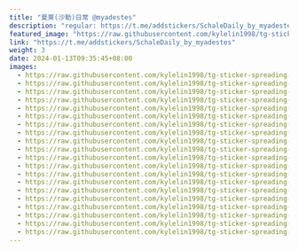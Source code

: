 ```yaml
---
title: "夏莱(沙勒)日常 @myadestes"
description: "regular: https://t.me/addstickers/SchaleDaily_by_myadestes"
featured_image: "https://raw.githubusercontent.com/kylelin1998/tg-sticker-spreading-worldwide-images/main/img/b06acd7b-9ec3-4c6e-8ce2-c869d3c60efd.jpg"
link: "https://t.me/addstickers/SchaleDaily_by_myadestes"
weight: 3
date: 2024-01-13T09:35:45+08:00
images:
  - https://raw.githubusercontent.com/kylelin1998/tg-sticker-spreading-worldwide-images/main/img/b06acd7b-9ec3-4c6e-8ce2-c869d3c60efd.jpg
  - https://raw.githubusercontent.com/kylelin1998/tg-sticker-spreading-worldwide-images/main/img/cbef42a2-5811-4fd5-9e2b-7c8f7dbf2eb2.jpg
  - https://raw.githubusercontent.com/kylelin1998/tg-sticker-spreading-worldwide-images/main/img/86a07d42-e502-4aa6-b735-6af926288ecc.jpg
  - https://raw.githubusercontent.com/kylelin1998/tg-sticker-spreading-worldwide-images/main/img/1fb5d5cb-dbf8-434b-a0ca-8b87fd1cfe6d.jpg
  - https://raw.githubusercontent.com/kylelin1998/tg-sticker-spreading-worldwide-images/main/img/be325944-a49a-4a98-9602-aa4e88173c6f.jpg
  - https://raw.githubusercontent.com/kylelin1998/tg-sticker-spreading-worldwide-images/main/img/e16006d7-3aaf-42a2-82ea-9e18cf01b3aa.jpg
  - https://raw.githubusercontent.com/kylelin1998/tg-sticker-spreading-worldwide-images/main/img/86298d73-c36f-4f11-a090-f056dffcacda.jpg
  - https://raw.githubusercontent.com/kylelin1998/tg-sticker-spreading-worldwide-images/main/img/4c39485d-e05b-48b7-93ce-77f784699fd2.jpg
  - https://raw.githubusercontent.com/kylelin1998/tg-sticker-spreading-worldwide-images/main/img/cc06e3bb-1ac4-4be9-b524-171f9e92287a.jpg
  - https://raw.githubusercontent.com/kylelin1998/tg-sticker-spreading-worldwide-images/main/img/37586eb1-2871-4ea6-8fa5-19d79f1b60aa.jpg
  - https://raw.githubusercontent.com/kylelin1998/tg-sticker-spreading-worldwide-images/main/img/a408d1fe-64ff-49d8-85ca-fe2526354284.jpg
  - https://raw.githubusercontent.com/kylelin1998/tg-sticker-spreading-worldwide-images/main/img/29367ba9-507f-4ff5-b5e5-53c712f7b4cc.jpg
  - https://raw.githubusercontent.com/kylelin1998/tg-sticker-spreading-worldwide-images/main/img/e682c865-5055-450a-a088-d520e276597d.jpg
  - https://raw.githubusercontent.com/kylelin1998/tg-sticker-spreading-worldwide-images/main/img/1b5bb1fe-e531-4c86-b88b-5a5250d1f9fc.jpg
  - https://raw.githubusercontent.com/kylelin1998/tg-sticker-spreading-worldwide-images/main/img/f64870ea-83d1-48cc-a541-4d2c4e32362a.jpg
  - https://raw.githubusercontent.com/kylelin1998/tg-sticker-spreading-worldwide-images/main/img/24cbbd50-7ef6-437c-a0d1-92ac1d9b8023.jpg
  - https://raw.githubusercontent.com/kylelin1998/tg-sticker-spreading-worldwide-images/main/img/18da2725-9e48-4796-95fb-2685762d5f0e.jpg
  - https://raw.githubusercontent.com/kylelin1998/tg-sticker-spreading-worldwide-images/main/img/70f7710b-e801-4b4d-a0cf-1fc1d17de8c6.jpg
  - https://raw.githubusercontent.com/kylelin1998/tg-sticker-spreading-worldwide-images/main/img/5a6e2f94-3cef-4b5f-9ac2-9957f5e04dba.jpg
  - https://raw.githubusercontent.com/kylelin1998/tg-sticker-spreading-worldwide-images/main/img/aa5ad1de-3d7e-40a0-8c37-4a10671e6e01.jpg
---
```

